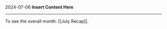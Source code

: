 2024-07-06
__Insert Content Here__
_______________________
To see the overall month: [[July Recap]].